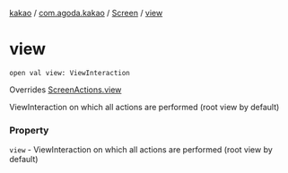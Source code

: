 [kakao](../../index.md) / [com.agoda.kakao](../index.md) / [Screen](index.md) / [view](.)

# view

`open val view: ViewInteraction`

Overrides [ScreenActions.view](../-screen-actions/view.md)

ViewInteraction on which all actions are performed (root view by default)

### Property

`view` - ViewInteraction on which all actions are performed (root view by default)